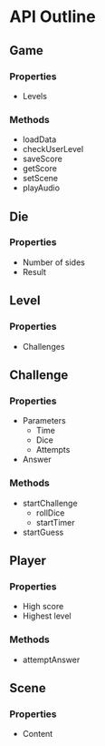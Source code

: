 # API Outline

## Game

### Properties

* Levels

### Methods

* loadData
* checkUserLevel
* saveScore
* getScore
* setScene
* playAudio

## Die

### Properties

* Number of sides
* Result

## Level

### Properties

* Challenges

## Challenge

### Properties

* Parameters
  * Time
  * Dice
  * Attempts
* Answer

### Methods

* startChallenge
  * rollDice
  * startTimer
* startGuess

## Player

### Properties

* High score
* Highest level

### Methods

* attemptAnswer

## Scene

### Properties

* Content

